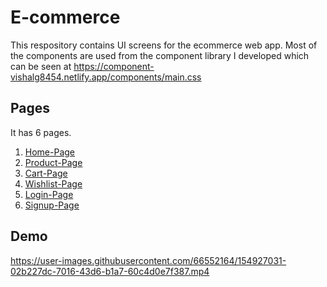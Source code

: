 # E-commerce
This respository contains UI screens for the ecommerce web app. Most of the components are used from the component library I developed which can be seen at https://component-vishalg8454.netlify.app/components/main.css

## Pages
It has 6 pages.
1. [Home-Page](https://deploy-preview-6--heuristic-shaw-4bb54f.netlify.app/pages/homepage/homepage.html)
1. [Product-Page](https://deploy-preview-6--heuristic-shaw-4bb54f.netlify.app/pages/product-page/product-page.html)
1. [Cart-Page](https://deploy-preview-6--heuristic-shaw-4bb54f.netlify.app/pages/cart-page/cart-page.html)
1. [Wishlist-Page](https://deploy-preview-6--heuristic-shaw-4bb54f.netlify.app/pages/wishlist-page/wishlist-page.html)
1. [Login-Page](https://deploy-preview-6--heuristic-shaw-4bb54f.netlify.app/pages/login-page/login-page.html)
1. [Signup-Page](https://deploy-preview-7--heuristic-shaw-4bb54f.netlify.app/pages/signup-page/signup-page.html)


## Demo

https://user-images.githubusercontent.com/66552164/154927031-02b227dc-7016-43d6-b1a7-60c4d0e7f387.mp4

